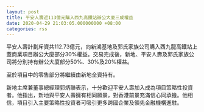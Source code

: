 ```yaml
---
layout: post
title: 平安人壽近113億元購入西九高鐵站辦公大廈三成權益
date: 2020-04-29 21:03:05.000000000 +08:00
categories: rss
---
```


平安人壽計劃斥資共112.73億元，向新鴻基地及郭氏家族公司購入西九龍高鐵站上蓋商業項目辦公大廈部分30%權益。交易完成後，新地、平安人壽及郭氏家族公司將分別持有辦公大廈部分50%、30%及20%權益。

至於項目中的零售部分將繼續由新地全資持有。

新地主席兼董事總經理郭炳聯表示，十分歡迎平安人壽加入成為項目策略性投資者。他指出，新地與平安人壽擁有相同願景，對香港前景充滿信心同承擔。他相信，項目引入主要策略性投資者可吸引更多跨國企業及領先金融機構進駐。
